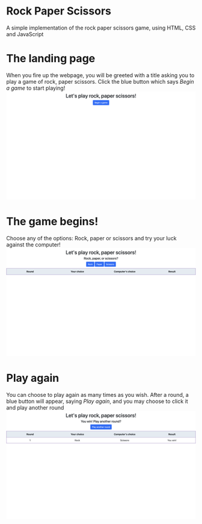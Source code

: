 # Rock Paper Scissors
A simple implementation of the rock paper scissors game, using HTML, CSS and JavaScript

# The landing page
When you fire up the webpage, you will be greeted with a title asking you to play a game of rock, paper scissors.
Click the blue button which says _Begin a game_ to start playing!
![Landing page](images/Landing-page.png)

# The game begins!
Choose any of the options: Rock, paper or scissors and try your luck against the computer!
![Game begin](images/Game-begin.png)

# Play again
You can choose to play again as many times as you wish. After a round, a blue button will appear, saying _Play again_, and you may choose to click it and play another round
![Play again](images/Play-again.png)